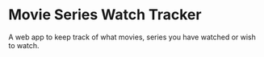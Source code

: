 # Movie Series Watch Tracker
A web app to keep track of what movies, series you have watched or wish to watch.
